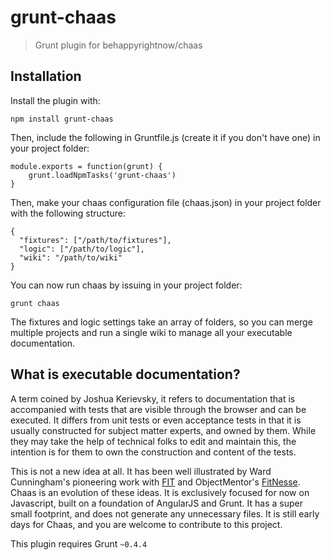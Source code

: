 # grunt-chaas

> Grunt plugin for behappyrightnow/chaas

## Installation

Install the plugin with:
```shell
npm install grunt-chaas 
```

Then, include the following in Gruntfile.js (create it if you don't have one) in your project folder:

```shell
module.exports = function(grunt) {
    grunt.loadNpmTasks('grunt-chaas')
}
```
Then, make your chaas configuration file (chaas.json) in your project folder with the following structure:
```shell
{
  "fixtures": ["/path/to/fixtures"],
  "logic": ["/path/to/logic"],
  "wiki": "/path/to/wiki"
}
```

You can now run chaas by issuing in your project folder:
```shell
grunt chaas
```

The fixtures and logic settings take an array of folders, so you can merge multiple projects and run a single wiki to manage all your executable documentation.

## What is executable documentation?
A term coined by Joshua Kerievsky, it refers to documentation that is accompanied with tests that are visible through the browser and can be executed. It differs from unit tests or even acceptance tests in that it is usually constructed for subject matter experts, and owned by them. While they may take the help of technical folks to edit and maintain this, the intention is for them to own the construction and content of the tests. 

This is not a new idea at all. It has been well illustrated by Ward Cunningham's pioneering work with [FIT](http://fit.c2.com) and ObjectMentor's [FitNesse](http://fitnesse.org). Chaas is an evolution of these ideas. It is exclusively focused for now on Javascript, built on a foundation of AngularJS and Grunt. It has a super small footprint, and does not generate any unnecessary files. It is still early days for Chaas, and you are welcome to contribute to this project.

This plugin requires Grunt `~0.4.4`
